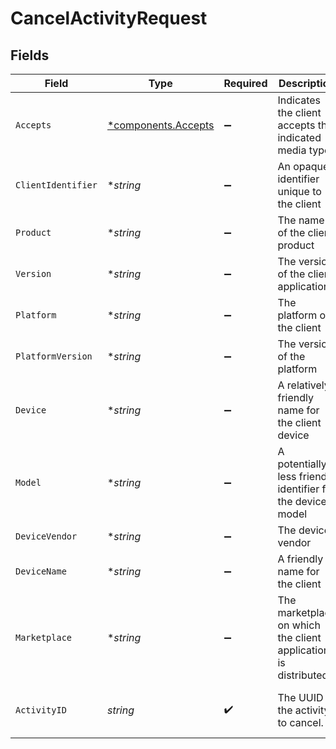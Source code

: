 # CancelActivityRequest


## Fields

| Field                                                          | Type                                                           | Required                                                       | Description                                                    | Example                                                        |
| -------------------------------------------------------------- | -------------------------------------------------------------- | -------------------------------------------------------------- | -------------------------------------------------------------- | -------------------------------------------------------------- |
| `Accepts`                                                      | [*components.Accepts](../../models/components/accepts.md)      | :heavy_minus_sign:                                             | Indicates the client accepts the indicated media types         |                                                                |
| `ClientIdentifier`                                             | **string*                                                      | :heavy_minus_sign:                                             | An opaque identifier unique to the client                      | abc123                                                         |
| `Product`                                                      | **string*                                                      | :heavy_minus_sign:                                             | The name of the client product                                 | Plex for Roku                                                  |
| `Version`                                                      | **string*                                                      | :heavy_minus_sign:                                             | The version of the client application                          | 2.4.1                                                          |
| `Platform`                                                     | **string*                                                      | :heavy_minus_sign:                                             | The platform of the client                                     | Roku                                                           |
| `PlatformVersion`                                              | **string*                                                      | :heavy_minus_sign:                                             | The version of the platform                                    | 4.3 build 1057                                                 |
| `Device`                                                       | **string*                                                      | :heavy_minus_sign:                                             | A relatively friendly name for the client device               | Roku 3                                                         |
| `Model`                                                        | **string*                                                      | :heavy_minus_sign:                                             | A potentially less friendly identifier for the device model    | 4200X                                                          |
| `DeviceVendor`                                                 | **string*                                                      | :heavy_minus_sign:                                             | The device vendor                                              | Roku                                                           |
| `DeviceName`                                                   | **string*                                                      | :heavy_minus_sign:                                             | A friendly name for the client                                 | Living Room TV                                                 |
| `Marketplace`                                                  | **string*                                                      | :heavy_minus_sign:                                             | The marketplace on which the client application is distributed | googlePlay                                                     |
| `ActivityID`                                                   | *string*                                                       | :heavy_check_mark:                                             | The UUID of the activity to cancel.                            | d6199ba1-fb5e-4cae-bf17-1a5369c1cf1e                           |